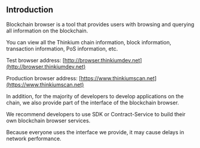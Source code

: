 ## Introduction

Blockchain browser is a tool that provides users with browsing and querying all information on the blockchain.

You can view all the Thinkium chain information, block information, transaction information, PoS information, etc.



Test browser address: [http://browser.thinkiumdev.net](http://browser.thinkiumdev.net)

Production browser address: [https://www.thinkiumscan.net](https://www.thinkiumscan.net)



In addition, for the majority of developers to develop applications on the chain, we also provide part of the interface of the blockchain browser.

We recommend developers to use SDK or Contract-Service to build their own blockchain browser services.

Because everyone uses the interface we provide, it may cause delays in network performance.
